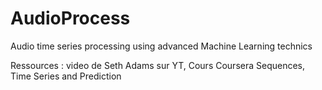 # AudioProcess
Audio time series processing using advanced Machine Learning technics

Ressources : video de Seth Adams sur YT, Cours Coursera Sequences, Time Series and Prediction 
